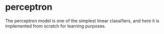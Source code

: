 # perceptron


The perceptron model is one of the simplest linear classifiers, and here it is implemented from scratch for learning purposes.
